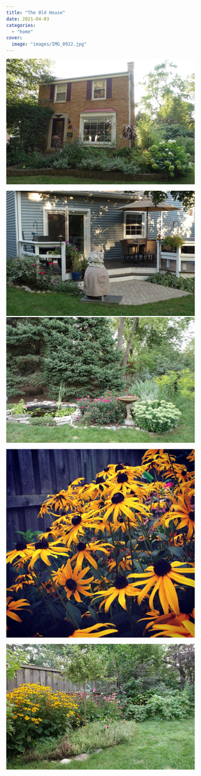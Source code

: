 ```yaml
---
title: "The Old House"
date: 2021-04-03
categories:
  - "home"
cover:
  image: "images/IMG_0922.jpg"
---
```


![](images/IMG_0111.jpg)

![](images/IMG_0106.jpg)
![](images/IMG_0102.jpg)

![](images/IMG_0922.jpg)

![](images/IMG_0101.jpg)
